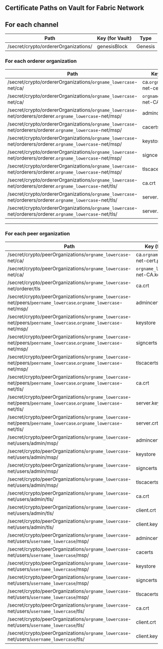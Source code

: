 Certificate Paths on Vault for Fabric Network
---------------------------------------------

## For each channel
| Path                                                                       | Key (for Vault)                  | Type        |
|-----------------------------------------------------------------------------------------------------------|-------------------------------------|-------------|
| /secret/crypto/ordererOrganizations/                                                                      | genesisBlock         | Genesis     |

### For each orderer organization

| Path                                                                       | Key (for Vault)                  | Type        |
|-----------------------------------------------------------------------------------------------------------|-------------------------------------|-------------|
| /secret/crypto/ordererOrganizations/`orgname_lowercase`-net/ca/                                           | ca.`orgname_lowercase`-net-cert.pem | Certificate |
| /secret/crypto/ordererOrganizations/`orgname_lowercase`-net/ca/                                           | `orgname_lowercase`-net-CA.key      | Private key |
| /secret/crypto/ordererOrganizations/`orgname_lowercase`-net/orderers/orderer.`orgname_lowercase`-net/msp/ | admincerts                          | Certificate |
| /secret/crypto/ordererOrganizations/`orgname_lowercase`-net/orderers/orderer.`orgname_lowercase`-net/msp/ | cacerts                             | Certificate |
| /secret/crypto/ordererOrganizations/`orgname_lowercase`-net/orderers/orderer.`orgname_lowercase`-net/msp/ | keystore                            | Certificate |
| /secret/crypto/ordererOrganizations/`orgname_lowercase`-net/orderers/orderer.`orgname_lowercase`-net/msp/ | signcerts                           | Certificate |
| /secret/crypto/ordererOrganizations/`orgname_lowercase`-net/orderers/orderer.`orgname_lowercase`-net/msp/ | tlscacerts                          | Certificate |
| /secret/crypto/ordererOrganizations/`orgname_lowercase`-net/orderers/orderer.`orgname_lowercase`-net/tls/ | ca.crt                              | Certificate |
| /secret/crypto/ordererOrganizations/`orgname_lowercase`-net/orderers/orderer.`orgname_lowercase`-net/tls/ | server.key                          | Private key |
| /secret/crypto/ordererOrganizations/`orgname_lowercase`-net/orderers/orderer.`orgname_lowercase`-net/tls/ | server.crt                          | Certificate |

-------------------------------
### For each peer organization

| Path                                                                           | Key (for Vault)                    | Type        |
|------------------------------------------------------------------------------------------------------------------|-------------------------------------|-------------|
| /secret/crypto/peerOrganizations/`orgname_lowercase`-net/ca/                                                     | ca.`orgname_lowercase`-net-cert.pem | Certificate |
| /secret/crypto/peerOrganizations/`orgname_lowercase`-net/ca/                                                     | `orgname_lowercase`-net-CA.key      | Private key |
| /secret/crypto/peerOrganizations/`orgname_lowercase`-net/orderer/tls                                             | ca.crt                              | Certificate |
| /secret/crypto/peerOrganizations/`orgname_lowercase`-net/peers/`peername_lowercase`.`orgname_lowercase`-net/msp/ | admincerts                          | Certificate |
| /secret/crypto/peerOrganizations/`orgname_lowercase`-net/peers/`peername_lowercase`.`orgname_lowercase`-net/msp/ | keystore                            | Certificate |
| /secret/crypto/peerOrganizations/`orgname_lowercase`-net/peers/`peername_lowercase`.`orgname_lowercase`-net/msp/ | signcerts                           | Certificate |
| /secret/crypto/peerOrganizations/`orgname_lowercase`-net/peers/`peername_lowercase`.`orgname_lowercase`-net/msp/ | tlscacerts                          | Certificate |
| /secret/crypto/peerOrganizations/`orgname_lowercase`-net/peers/`peername_lowercase`.`orgname_lowercase`-net/tls/ | ca.crt                              | Certificate |
| /secret/crypto/peerOrganizations/`orgname_lowercase`-net/peers/`peername_lowercase`.`orgname_lowercase`-net/tls/ | server.key                          | Private key |
| /secret/crypto/peerOrganizations/`orgname_lowercase`-net/peers/`peername_lowercase`.`orgname_lowercase`-net/tls/ | server.crt                          | Certificate |
| /secret/crypto/peerOrganizations/`orgname_lowercase`-net/users/admin/msp/                                        | admincerts                          | Certificate |
| /secret/crypto/peerOrganizations/`orgname_lowercase`-net/users/admin/msp/                                        | keystore                            | Certificate |
| /secret/crypto/peerOrganizations/`orgname_lowercase`-net/users/admin/msp/                                        | signcerts                           | Certificate |
| /secret/crypto/peerOrganizations/`orgname_lowercase`-net/users/admin/msp/                                        | tlscacerts                          | Certificate |
| /secret/crypto/peerOrganizations/`orgname_lowercase`-net/users/admin/tls/                                        | ca.crt                              | Certificate |
| /secret/crypto/peerOrganizations/`orgname_lowercase`-net/users/admin/tls/                                        | client.crt                          | Certificate |
| /secret/crypto/peerOrganizations/`orgname_lowercase`-net/users/admin/tls/                                        | client.key                          | Private Key |
| /secret/crypto/peerOrganizations/`orgname_lowercase`-net/users/`username_lowercase`/msp/                         | admincerts                          | Certificate |
| /secret/crypto/peerOrganizations/`orgname_lowercase`-net/users/`username_lowercase`/msp/                         | cacerts                             | Certificate |
| /secret/crypto/peerOrganizations/`orgname_lowercase`-net/users/`username_lowercase`/msp/                         | keystore                            | Certificate |
| /secret/crypto/peerOrganizations/`orgname_lowercase`-net/users/`username_lowercase`/msp/                         | signcerts                           | Certificate |
| /secret/crypto/peerOrganizations/`orgname_lowercase`-net/users/`username_lowercase`/msp/                         | tlscacerts                          | Certificate |
| /secret/crypto/peerOrganizations/`orgname_lowercase`-net/users/`username_lowercase`/tls/                         | ca.crt                              | Certificate |
| /secret/crypto/peerOrganizations/`orgname_lowercase`-net/users/`username_lowercase`/tls/                         | client.crt                          | Certificate |
| /secret/crypto/peerOrganizations/`orgname_lowercase`-net/users/`username_lowercase`/tls/                         | client.key                          | Private Key |